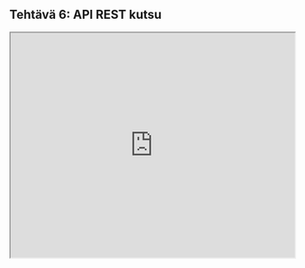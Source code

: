 ## Tehtävä 6: API REST kutsu

<iframe src="https://sanni-bhd725.github.io/pilvipalvelut/viikkoteht/viikko6/index.html" width="100%" height="400";></iframe>
